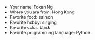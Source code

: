 * Your name: Foxan Ng
* Where you are from: Hong Kong
* Favorite food: salmon
* Favorite hobby: singing
* Favorite color: black
* Favorite programming language: Python
